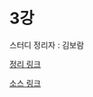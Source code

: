 # 3강

스터디 정리자 : 김보람

[정리 링크](https://www.evernote.com/l/AU6d7_oxof1H_7sgQY_UgCoudvZoTBQDgDs)

[소스 링크](https://github.com/gwegwe1234/modernJavaInAction/tree/master/src/chap3)
